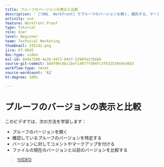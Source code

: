 ```yaml
---
title: プルーフのバージョンの表示と比較
description: ' [!DNL  Workfront] でプルーフのバージョンを開く、識別する、マークアップする、コメントを付ける、および比較する方法を説明します。'
activity: use
feature: Workfront Proof
type: Tutorial
role: User
level: Beginner
team: Technical Marketing
thumbnail: 335142.png
jira: KT-8845
doc-type: video
exl-id: 8ade7208-4a39-4471-845f-5290fe27b66b
source-git-commit: bbdf99c6bc1be714077fd94fc3f8325394de36b3
workflow-type: tm+mt
source-wordcount: '62'
ht-degree: 100%

---
```


# プルーフのバージョンの表示と比較

このビデオでは、次の方法を学習します：

* プルーフのバージョンを開く
* 確認しているプルーフのバージョンを特定する
* バージョンに対してコメントやマークアップを付ける
* ファイルの現在のバージョンと以前のバージョンを比較する

>[!VIDEO](https://video.tv.adobe.com/v/3446897/?quality=12&learn=on&enablevpops=1&captions=jpn)

<!--
## Learn more
* Compare proofs
-->
